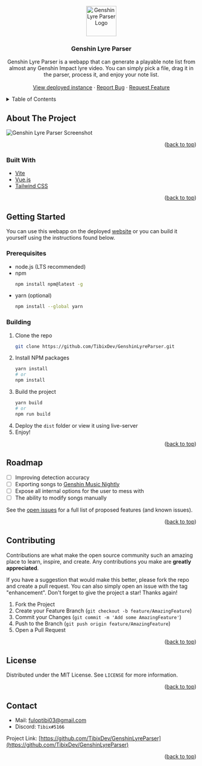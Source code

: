 <div id="top"></div>

<!-- PROJECT LOGO -->
<br />
<div align="center">
  <a href="https://github.com/TibixDev/GenshinLyreParser">
    <img src="https://i.imgur.com/5j1hE1x.png" alt="Genshin Lyre Parser Logo" width="80" height="80">
  </a>

<h3 align="center">Genshin Lyre Parser</h3>

  <p align="center">
  Genshin Lyre Parser is a webapp that can generate a playable note list from almost any Genshin Impact lyre video. You can simply pick a file, drag it in the parser, process it, and enjoy your note list.
    <br />
    <br />
    <a href="https://genshin-lyre-parser.vercel.app/">View deployed instance</a>
    ·
    <a href="https://github.com/TibixDev/GenshinLyreParser/issues">Report Bug</a>
    ·
    <a href="https://github.com/TibixDev/GenshinLyreParser/issues">Request Feature</a>
  </p>
</div>



<!-- TABLE OF CONTENTS -->
<details>
  <summary>Table of Contents</summary>
  <ol>
    <li>
      <a href="#about-the-project">About The Project</a>
      <ul>
        <li><a href="#built-with">Built With</a></li>
      </ul>
    </li>
    <li>
      <a href="#getting-started">Getting Started</a>
      <ul>
        <li><a href="#prerequisites">Prerequisites</a></li>
        <li><a href="#building">Building</a></li>
      </ul>
    </li>
    <li><a href="#usage">Usage</a></li>
    <li><a href="#roadmap">Roadmap</a></li>
    <li><a href="#contributing">Contributing</a></li>
    <li><a href="#license">License</a></li>
    <li><a href="#contact">Contact</a></li>
    <li><a href="#acknowledgments">Acknowledgments</a></li>
  </ol>
</details>



<!-- ABOUT THE PROJECT -->
## About The Project

![Genshin Lyre Parser Screenshot](https://i.imgur.com/fKlS54D.jpg)

<p align="right">(<a href="#top">back to top</a>)</p>



### Built With

* [Vite](https://vitejs.dev/)
* [Vue.js](https://vuejs.org/)
* [Tailwind CSS](https://tailwindcss.com/)

<p align="right">(<a href="#top">back to top</a>)</p>



<!-- GETTING STARTED -->
## Getting Started

You can use this webapp on the deployed [website](https://genshin-lyre-parser.vercel.app/) or you can build it yourself using the instructions found below.

### Prerequisites

* node.js (LTS recommended)
* npm
    ```sh
    npm install npm@latest -g
    ```
* yarn (optional)
    ```sh
    npm install --global yarn
    ```

### Building

1. Clone the repo
   ```sh
   git clone https://github.com/TibixDev/GenshinLyreParser.git
   ```
2. Install NPM packages
   ```sh
   yarn install
   # or
   npm install
   ```
3. Build the project
   ```sh
   yarn build
   # or
   npm run build
   ```
4. Deploy the `dist` folder or view it using live-server
5. Enjoy!

<p align="right">(<a href="#top">back to top</a>)</p>



<!-- ROADMAP -->
## Roadmap

- [ ] Improving detection accuracy
- [ ] Exporting songs to [Genshin Music Nightly](https://genshin-music.specy.app/)
- [ ] Expose all internal options for the user to mess with
- [ ] The ability to modify songs manually

See the [open issues](https://github.com/TibixDev/GenshinLyreParser/issues) for a full list of proposed features (and known issues).

<p align="right">(<a href="#top">back to top</a>)</p>



<!-- CONTRIBUTING -->
## Contributing

Contributions are what make the open source community such an amazing place to learn, inspire, and create. Any contributions you make are **greatly appreciated**.

If you have a suggestion that would make this better, please fork the repo and create a pull request. You can also simply open an issue with the tag "enhancement".
Don't forget to give the project a star! Thanks again!

1. Fork the Project
2. Create your Feature Branch (`git checkout -b feature/AmazingFeature`)
3. Commit your Changes (`git commit -m 'Add some AmazingFeature'`)
4. Push to the Branch (`git push origin feature/AmazingFeature`)
5. Open a Pull Request

<p align="right">(<a href="#top">back to top</a>)</p>



<!-- LICENSE -->
## License

Distributed under the MIT License. See `LICENSE` for more information.

<p align="right">(<a href="#top">back to top</a>)</p>



<!-- CONTACT -->
## Contact

* Mail: [fuloptibi03@gmail.com](mailto:fuloptibi03@gmail.com)
* Discord: `Tibix#5166`

Project Link: [https://github.com/TibixDev/GenshinLyreParser](https://github.com/TibixDev/GenshinLyreParser)

<p align="right">(<a href="#top">back to top</a>)</p>